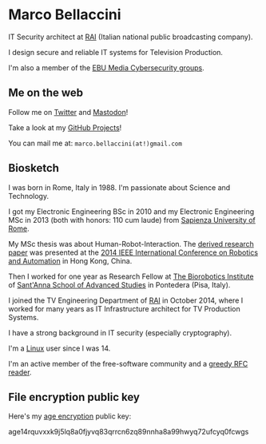 # Marco Bellaccini

IT Security architect at [RAI](https://en.wikipedia.org/wiki/RAI)
(Italian national public broadcasting company).

I design secure and reliable IT systems for Television Production.

I'm also a member of the [EBU Media Cybersecurity groups](https://tech.ebu.ch/groups/mcs).

## Me on the web

Follow me on [Twitter](https://twitter.com/lasagnasec) and [Mastodon](https://infosec.exchange/@lasagnasec)!

Take a look at my [GitHub Projects](https://github.com/marcobellaccini)!

You can mail me at: `marco.bellaccini(at!)gmail.com`

## Biosketch
I was born in Rome, Italy in 1988.
I'm passionate about Science and Technology.

I got my Electronic Engineering BSc in 2010 and my Electronic Engineering MSc in 2013 (both with honors: 110 cum laude) from [Sapienza University of Rome](https://www.uniroma1.it).

My MSc thesis was about Human-Robot-Interaction. The [derived research paper](https://ieeexplore.ieee.org/abstract/document/6907003) was presented at the [2014 IEEE International Conference on Robotics and Automation](https://www.ieee-ras.org/component/rseventspro/event/18-icra-2014-ieee-international-conference-on-robotics-and-automation) in Hong Kong, China.

Then I worked for one year as Research Fellow at [The Biorobotics Institute](https://www.santannapisa.it/en/institute/biorobotics/biorobotics-institute) of [Sant'Anna School of Advanced Studies](https://www.santannapisa.it) in Pontedera (Pisa, Italy).

I joined the TV Engineering Department of [RAI](https://www.rai.it/) in October 2014, where I worked for many years as IT Infrastructure architect for TV Production Systems.

I have a strong background in IT security (especially cryptography).

I'm a [Linux](https://en.wikipedia.org/wiki/Linux) user since I was 14.

I'm an active member of the free-software community and a [greedy RFC reader](https://www.rfc-editor.org/errata/eid5491).

## File encryption public key
Here's my [age encryption](https://age-encryption.org/) public key:

age14rquvxxk9j5lq8a0fjyvq83qrrcn6zq89nnha8a99hwyq72ufcyq0fcwgs

